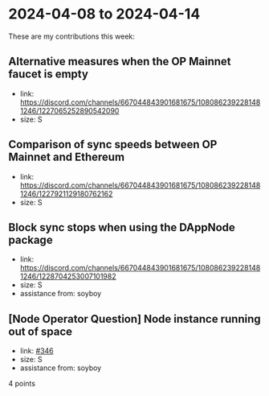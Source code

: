 # 2024-04-08 to 2024-04-14

These are my contributions this week:

## Alternative measures when the OP Mainnet faucet is empty

- link: https://discord.com/channels/667044843901681675/1080862392281481246/1227065252890542090
- size: S

## Comparison of sync speeds between OP Mainnet and Ethereum

- link: https://discord.com/channels/667044843901681675/1080862392281481246/1227921129180762162
- size: S

## Block sync stops when using the DAppNode package

- link: https://discord.com/channels/667044843901681675/1080862392281481246/1228704253007101982
- size: S
- assistance from: soyboy

## [Node Operator Question] Node instance running out of space

- link: [#346](https://github.com/ethereum-optimism/developers/discussions/346)
- size: S
- assistance from: soyboy

4 points
